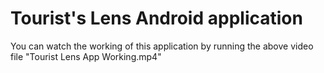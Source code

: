 # Tourist's Lens Android application

You can watch the working of this application by running the above video file "Tourist Lens App Working.mp4"
